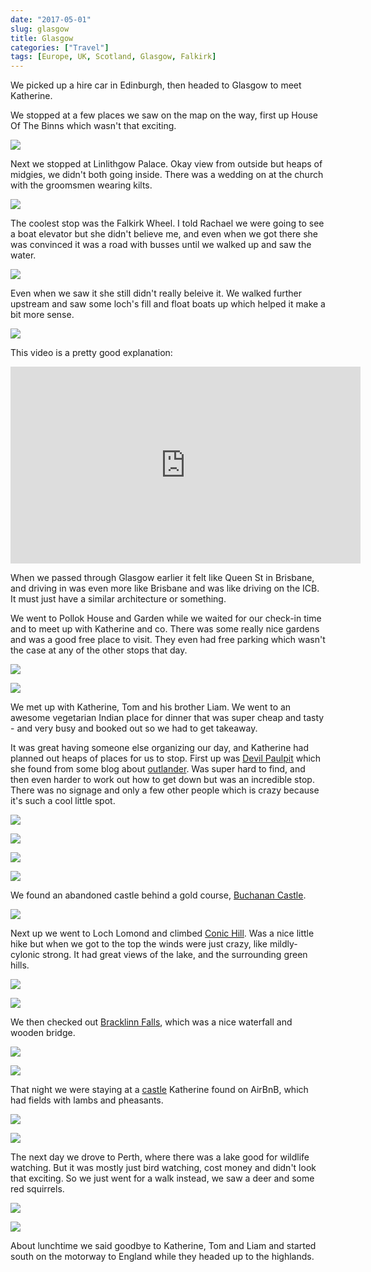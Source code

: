 ```yaml
---
date: "2017-05-01"
slug: glasgow
title: Glasgow
categories: ["Travel"]
tags: [Europe, UK, Scotland, Glasgow, Falkirk]
---
```


We picked up a hire car in Edinburgh, then headed to Glasgow to meet Katherine.

We stopped at a few places we saw on the map on the way, first up  House Of The Binns which wasn't that exciting.

![](binns.jpg "")

Next we stopped at Linlithgow Palace. Okay view from outside but heaps of midgies, we didn't both going inside. There was a wedding on at the church with the groomsmen wearing kilts.

![](linlithgow-palace.jpg "")

The coolest stop was the Falkirk Wheel. I told Rachael we were going to see a boat elevator but she didn't believe me, and even when we got there she was convinced it was a road with busses until we walked up and saw the water.

![](falkirk.jpg "")

Even when we saw it she still didn't really beleive it. We walked further upstream and saw some loch's fill and float boats up which helped it make a bit more sense.

![](loch.jpg "")

This video is a pretty good explanation:

<iframe width="560" height="315" src="https://www.youtube.com/embed/qHO9gARac-w?rel=0" frameborder="0" allowfullscreen></iframe>

When we passed through Glasgow earlier it felt like Queen St in Brisbane, and driving in was even more like Brisbane and was like driving on the ICB. It must just have a similar architecture or something.

We went to Pollok House and Garden while we waited for our check-in time and to meet up with Katherine and co. There was some really nice gardens and was a good free place to visit. They even had free parking which wasn't the case at any of the other stops that day.

![](pollok2.jpg "")

![](pollok1.jpg "")

We met up with Katherine, Tom and his brother Liam. We went to an awesome vegetarian Indian place for dinner that was super cheap and tasty - and very busy and booked out so we had to get takeaway.

It was great having someone else organizing our day, and Katherine had planned out heaps of places for us to stop. First up was [Devil Paulpit](https://en.wikipedia.org/wiki/Finnich_Glen) which she found from some blog about [outlander](http://www.outlanderlocations.com/locations/finnich-glen-devils-pulpit/). Was super hard to find, and then even harder to work out how to get down but was an incredible stop. There was no signage and only a few other people which is crazy because it's such a cool little spot.

![](devil0.jpg "")

![](devil1.jpg "")

![](devil2.jpg "")

![](devil3.jpg "")

We found an abandoned castle behind a gold course, [Buchanan Castle](https://en.wikipedia.org/wiki/Buchanan_Castle).

![](buchanan-castle.jpg "")

Next up we went to Loch Lomond and climbed [Conic Hill](https://en.wikipedia.org/wiki/Conic_Hill).
Was a nice little hike but when we got to the top the winds were just crazy, like mildly-cylonic strong.
It had great views of the lake, and the surrounding green hills.

![](conic1.jpg "")

![](conic2.jpg "")

We then checked out [Bracklinn Falls](https://en.wikipedia.org/wiki/Bracklinn_Falls), which was a nice waterfall and wooden bridge.

![](bracklinn1.jpg "")

![](bracklinn2.jpg "")

That night we were staying at a [castle](https://www.google.com.au/maps/@56.0578457,-4.3718828,281m/data=!3m1!1e3) Katherine found on AirBnB, which had fields with lambs and pheasants.

![](airbnb-castle.jpg "")

![](airbnb-castle2.jpg "")

The next day we drove to Perth, where there was a lake good for wildlife watching. But it was mostly just bird watching, cost money and didn't look that exciting. So we just went for a walk instead, we saw a deer and some red squirrels.

![](perth1.jpg "")

![](perth2.jpg "")

About lunchtime we said goodbye to Katherine, Tom and Liam and started south on the motorway to England while they headed up to the highlands.
